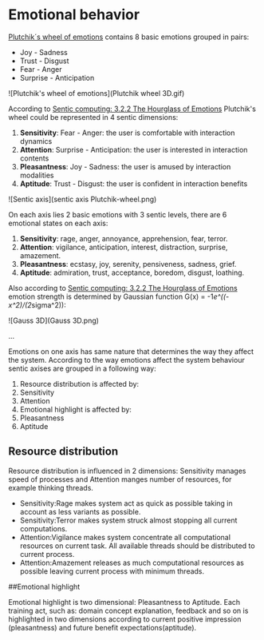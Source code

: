 # Emotional behavior

[Plutchik´s wheel of emotions](http://en.wikipedia.org/wiki/Plutchik%27s_Wheel_of_Emotions#Plutchik.27s_wheel_of_emotions) contains 8 basic emotions grouped in pairs:

 * Joy - Sadness
 * Trust - Disgust
 * Fear - Anger
 * Surprise - Anticipation

![Plutchik's wheel of emotions](Plutchik wheel 3D.gif)

According to [Sentic computing: 3.2.2 The Hourglass of Emotions](http://sentic.net/senticcomputing.pdf) Plutchik's wheel could be represented in 4 sentic dimensions:

 1. **Sensitivity**: Fear - Anger: the user is comfortable with interaction dynamics 
 1. **Attention**: Surprise - Anticipation: the user is interested in interaction contents
 1. **Pleasantness**: Joy - Sadness: the user is amused by interaction modalities
 1. **Aptitude**: Trust - Disgust: the user is confident in interaction benefits

![Sentic axis](sentic axis Plutchik-wheel.png)

On each axis lies 2 basic emotions with 3 sentic levels, there are 6 emotional states on each axis:

 1. **Sensitivity**: rage, anger, annoyance, apprehension, fear, terror.
 1. **Attention**: vigilance, anticipation, interest, distraction, surprise, amazement.
 1. **Pleasantness**: ecstasy, joy, serenity, pensiveness, sadness, grief.
 1. **Aptitude**: admiration, trust, acceptance, boredom, disgust, loathing.

Also according to [Sentic computing: 3.2.2 The Hourglass of Emotions](http://sentic.net/senticcomputing.pdf) emotion strength is determined by Gaussian function
G(x) = -1*e^((-x^2)/(2*sigma^2)):

![Gauss 3D](Gauss 3D.png)

...

Emotions on one axis has same nature that determines the way they affect the system.
According to the way emotions affect the system behaviour sentic axises are grouped in a following way:

 1. Resource distribution is affected by:
   2. Sensitivity
   2. Attention
 1. Emotional highlight is affected by:
  2. Pleasantness
  2. Aptitude

## Resource distribution

Resource distribution is influenced in 2 dimensions: Sensitivity manages speed of processes and Attention manges number of resources, for example thinking threads.
 * Sensitivity:Rage makes system act as quick as possible taking in account as less variants as possible.
 * Sensitivity:Terror makes system struck almost stopping all current computations.
 * Attention:Vigilance makes system concentrate all computational resources on current task. All available threads should be distributed to current process.
 * Attention:Amazement releases as much computational resources as possible leaving current process with minimum threads.

##Emotional highlight

Emotional highlight is two dimensional: Pleasantness to Aptitude.
Each training act, such as: domain concept explanation, feedback and so on is highlighted in two dimensions according to current positive impression (pleasantness) and future benefit expectations(aptitude).



